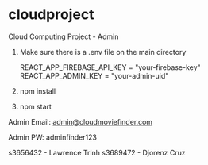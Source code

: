 # cloudproject

Cloud Computing Project - Admin

1. Make sure there is a .env file on the main directory

   REACT_APP_FIREBASE_API_KEY = "your-firebase-key"
   REACT_APP_ADMIN_KEY = "your-admin-uid"

2. npm install

3. npm start

Admin Email: admin@cloudmoviefinder.com

Admin PW:    adminfinder123

s3656432 - Lawrence Trinh
s3689472 - Djorenz Cruz
